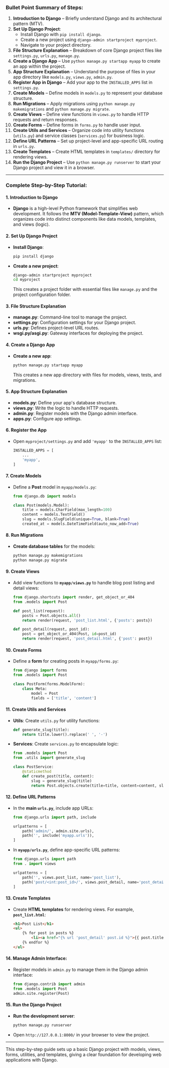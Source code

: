 ### Bullet Point Summary of Steps:
1. **Introduction to Django** – Briefly understand Django and its architectural pattern (MTV).
2. **Set Up Django Project**:
   - Install Django with `pip install django`.
   - Create a new project using `django-admin startproject myproject`.
   - Navigate to your project directory.
3. **File Structure Explanation** – Breakdown of core Django project files like `settings.py`, `urls.py`, `manage.py`.
4. **Create a Django App** – Use `python manage.py startapp myapp` to create an app within the project.
5. **App Structure Explanation** – Understand the purpose of files in your app directory like `models.py`, `views.py`, `admin.py`.
6. **Register App in Django** – Add your app to the `INSTALLED_APPS` list in `settings.py`.
7. **Create Models** – Define models in `models.py` to represent your database structure.
8. **Run Migrations** – Apply migrations using `python manage.py makemigrations` and `python manage.py migrate`.
9. **Create Views** – Define view functions in `views.py` to handle HTTP requests and return responses.
10. **Create Forms** – Define forms in `forms.py` to handle user input.
11. **Create Utils and Services** – Organize code into utility functions (`utils.py`) and service classes (`services.py`) for business logic.
12. **Define URL Patterns** – Set up project-level and app-specific URL routing in `urls.py`.
13. **Create Templates** – Create HTML templates in `templates/` directory for rendering views.
14. **Run the Django Project** – Use `python manage.py runserver` to start your Django project and view it in a browser.

---

### Complete Step-by-Step Tutorial:

#### 1. Introduction to Django
- **Django** is a high-level Python framework that simplifies web development. It follows the **MTV (Model-Template-View)** pattern, which organizes code into distinct components like data models, templates, and views (logic).
  
#### 2. Set Up Django Project
- **Install Django**: 
  ```bash
  pip install django
  ```
- **Create a new project**:
  ```bash
  django-admin startproject myproject
  cd myproject
  ```
  This creates a project folder with essential files like `manage.py` and the project configuration folder.

#### 3. File Structure Explanation
- **manage.py**: Command-line tool to manage the project.
- **settings.py**: Configuration settings for your Django project.
- **urls.py**: Defines project-level URL routes.
- **wsgi.py/asgi.py**: Gateway interfaces for deploying the project.

#### 4. Create a Django App
- **Create a new app**:
  ```bash
  python manage.py startapp myapp
  ```
  This creates a new app directory with files for models, views, tests, and migrations.

#### 5. App Structure Explanation
- **models.py**: Define your app's database structure.
- **views.py**: Write the logic to handle HTTP requests.
- **admin.py**: Register models with the Django admin interface.
- **apps.py**: Configure app settings.

#### 6. Register the App
- Open `myproject/settings.py` and add `'myapp'` to the `INSTALLED_APPS` list:
  ```python
  INSTALLED_APPS = [
      ...
      'myapp',
  ]
  ```

#### 7. Create Models
- Define a **Post** model in `myapp/models.py`:
  ```python
  from django.db import models
  
  class Post(models.Model):
      title = models.CharField(max_length=100)
      content = models.TextField()
      slug = models.SlugField(unique=True, blank=True)
      created_at = models.DateTimeField(auto_now_add=True)
  ```

#### 8. Run Migrations
- **Create database tables** for the models:
  ```bash
  python manage.py makemigrations
  python manage.py migrate
  ```

#### 9. Create Views
- Add view functions to **`myapp/views.py`** to handle blog post listing and detail views:
  ```python
  from django.shortcuts import render, get_object_or_404
  from .models import Post

  def post_list(request):
      posts = Post.objects.all()
      return render(request, 'post_list.html', {'posts': posts})

  def post_detail(request, post_id):
      post = get_object_or_404(Post, id=post_id)
      return render(request, 'post_detail.html', {'post': post})
  ```

#### 10. Create Forms
- Define a **form** for creating posts in `myapp/forms.py`:
  ```python
  from django import forms
  from .models import Post

  class PostForm(forms.ModelForm):
      class Meta:
          model = Post
          fields = ['title', 'content']
  ```

#### 11. Create Utils and Services
- **Utils**: Create `utils.py` for utility functions:
  ```python
  def generate_slug(title):
      return title.lower().replace(' ', '-')
  ```
- **Services**: Create `services.py` to encapsulate logic:
  ```python
  from .models import Post
  from .utils import generate_slug

  class PostService:
      @staticmethod
      def create_post(title, content):
          slug = generate_slug(title)
          return Post.objects.create(title=title, content=content, slug=slug)
  ```

#### 12. Define URL Patterns
- In the **main `urls.py`**, include app URLs:
  ```python
  from django.urls import path, include
  
  urlpatterns = [
      path('admin/', admin.site.urls),
      path('', include('myapp.urls')),
  ]
  ```
- In **`myapp/urls.py`**, define app-specific URL patterns:
  ```python
  from django.urls import path
  from . import views

  urlpatterns = [
      path('', views.post_list, name='post_list'),
      path('post/<int:post_id>/', views.post_detail, name='post_detail'),
  ]
  ```

#### 13. Create Templates
- Create **HTML templates** for rendering views. For example, **`post_list.html`**:
  ```html
  <h1>Post List</h1>
  <ul>
      {% for post in posts %}
          <li><a href="{% url 'post_detail' post.id %}">{{ post.title }}</a></li>
      {% endfor %}
  </ul>
  ```

#### 14. **Manage Admin Interface:**
- Register models in `admin.py` to manage them in the Django admin interface:
  ```python
  from django.contrib import admin
  from .models import Post
  admin.site.register(Post)
  ```

#### 15. Run the Django Project
- **Run the development server**:
  ```bash
  python manage.py runserver
  ```
- Open `http://127.0.0.1:8000/` in your browser to view the project.

---

This step-by-step guide sets up a basic Django project with models, views, forms, utilities, and templates, giving a clear foundation for developing web applications with Django.

